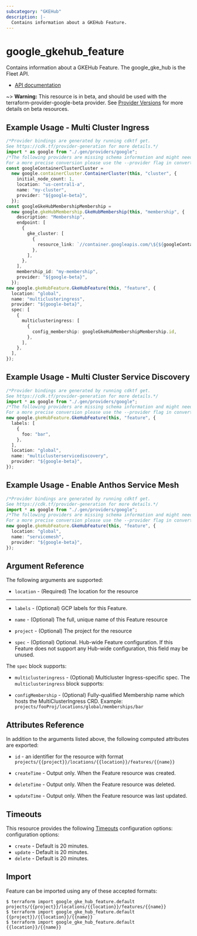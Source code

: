 ```yaml
---
subcategory: "GKEHub"
description: |-
  Contains information about a GKEHub Feature.
---
```


# google\_gkehub\_feature

Contains information about a GKEHub Feature. The google\_gke\_hub is the Fleet API.

* [API documentation](https://cloud.google.com/anthos/multicluster-management/reference/rest/v1beta/projects.locations.features)

\~> **Warning:** This resource is in beta, and should be used with the terraform-provider-google-beta provider.
See [Provider Versions](https://terraform.io/docs/providers/google/guides/provider_versions.html) for more details on beta resources.

## Example Usage - Multi Cluster Ingress

```typescript
/*Provider bindings are generated by running cdktf get.
See https://cdk.tf/provider-generation for more details.*/
import * as google from "./.gen/providers/google";
/*The following providers are missing schema information and might need manual adjustments to synthesize correctly: google.
For a more precise conversion please use the --provider flag in convert.*/
const googleContainerClusterCluster =
  new google.containerCluster.ContainerCluster(this, "cluster", {
    initial_node_count: 1,
    location: "us-central1-a",
    name: "my-cluster",
    provider: "${google-beta}",
  });
const googleGkeHubMembershipMembership =
  new google.gkeHubMembership.GkeHubMembership(this, "membership", {
    description: "Membership",
    endpoint: [
      {
        gke_cluster: [
          {
            resource_link: `//container.googleapis.com/\${${googleContainerClusterCluster.id}}`,
          },
        ],
      },
    ],
    membership_id: "my-membership",
    provider: "${google-beta}",
  });
new google.gkeHubFeature.GkeHubFeature(this, "feature", {
  location: "global",
  name: "multiclusteringress",
  provider: "${google-beta}",
  spec: [
    {
      multiclusteringress: [
        {
          config_membership: googleGkeHubMembershipMembership.id,
        },
      ],
    },
  ],
});

```

## Example Usage - Multi Cluster Service Discovery

```typescript
/*Provider bindings are generated by running cdktf get.
See https://cdk.tf/provider-generation for more details.*/
import * as google from "./.gen/providers/google";
/*The following providers are missing schema information and might need manual adjustments to synthesize correctly: google.
For a more precise conversion please use the --provider flag in convert.*/
new google.gkeHubFeature.GkeHubFeature(this, "feature", {
  labels: [
    {
      foo: "bar",
    },
  ],
  location: "global",
  name: "multiclusterservicediscovery",
  provider: "${google-beta}",
});

```

## Example Usage - Enable Anthos Service Mesh

```typescript
/*Provider bindings are generated by running cdktf get.
See https://cdk.tf/provider-generation for more details.*/
import * as google from "./.gen/providers/google";
/*The following providers are missing schema information and might need manual adjustments to synthesize correctly: google.
For a more precise conversion please use the --provider flag in convert.*/
new google.gkeHubFeature.GkeHubFeature(this, "feature", {
  location: "global",
  name: "servicemesh",
  provider: "${google-beta}",
});

```

## Argument Reference

The following arguments are supported:

* `location` -
  (Required)
  The location for the resource

***

*   `labels` -
    (Optional)
    GCP labels for this Feature.

*   `name` -
    (Optional)
    The full, unique name of this Feature resource

*   `project` -
    (Optional)
    The project for the resource

*   `spec` -
    (Optional)
    Optional. Hub-wide Feature configuration. If this Feature does not support any Hub-wide configuration, this field may be unused.

The `spec` block supports:

*   `multiclusteringress` -
    (Optional)
    Multicluster Ingress-specific spec.
    The `multiclusteringress` block supports:

*   `configMembership` -
    (Optional)
    Fully-qualified Membership name which hosts the MultiClusterIngress CRD. Example: `projects/fooProj/locations/global/memberships/bar`

## Attributes Reference

In addition to the arguments listed above, the following computed attributes are exported:

*   `id` - an identifier for the resource with format `projects/{{project}}/locations/{{location}}/features/{{name}}`

*   `createTime` -
    Output only. When the Feature resource was created.

*   `deleteTime` -
    Output only. When the Feature resource was deleted.

*   `updateTime` -
    Output only. When the Feature resource was last updated.

## Timeouts

This resource provides the following
[Timeouts](https://developer.hashicorp.com/terraform/plugin/sdkv2/resources/retries-and-customizable-timeouts) configuration options: configuration options:

* `create` - Default is 20 minutes.
* `update` - Default is 20 minutes.
* `delete` - Default is 20 minutes.

## Import

Feature can be imported using any of these accepted formats:

```console
$ terraform import google_gke_hub_feature.default projects/{{project}}/locations/{{location}}/features/{{name}}
$ terraform import google_gke_hub_feature.default {{project}}/{{location}}/{{name}}
$ terraform import google_gke_hub_feature.default {{location}}/{{name}}
```
